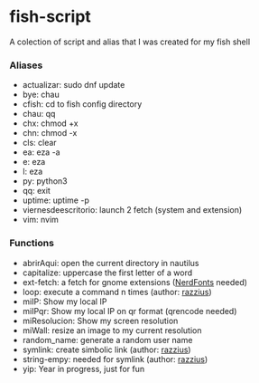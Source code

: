 # fish-script
A colection of script and alias that I was created for my fish shell

### Aliases

* actualizar: sudo dnf update
* bye: chau
* cfish: cd to fish config directory
* chau: qq
* chx: chmod +x
* chn: chmod -x
* cls: clear
* ea: eza -a
* e: eza
* l: eza
* py: python3
* qq: exit
* uptime: uptime -p
* viernesdeescritorio: launch 2 fetch (system and extension)
* vim: nvim

### Functions

* abrirAqui: open the current directory in nautilus
* capitalize: uppercase the first letter of a word
* ext-fetch: a fetch for gnome extensions ([NerdFonts](https://www.nerdfonts.com/font-downloads) needed)
* loop: execute a command n times (author: [razzius](https://github.com/razzius/fish-functions/tree/master/functions))
* miIP: Show my local IP
* miIPqr: Show my local IP on qr format (qrencode needed)
* miResolucion: Show my screen resolution
* miWall: resize an image to my current resolution
* random_name: generate a random user name
* symlink: create simbolic link (author: [razzius](https://github.com/razzius/fish-functions/tree/master/functions))
* string-empy: needed for symlink (author: [razzius](https://github.com/razzius/fish-functions/tree/master/functions))
* yip: Year in progress, just for fun
